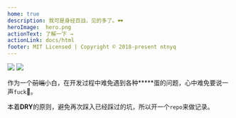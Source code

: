 ```yaml
---
home: true
description: 我可是身经百战，见的多了。🕶
heroImage:  hero.png
actionText: 了解一下 →
actionLink: docs/html
footer: MIT Licensed | Copyright © 2018-present ntnyq
---
```


![](https://img.shields.io/badge/powered--by-vuepress-green.svg)
![](https://img.shields.io/github/last-commit/ntnyq/fe-life.svg)

作为一个<del>前端</del>小白，在开发过程中难免遇到各种**\***蛋的问题，心中难免要说一声`fuck`🐶。

本着**DRY**的原则，避免再次踩入已经踩过的坑，所以开一个`repo`来做记录。
